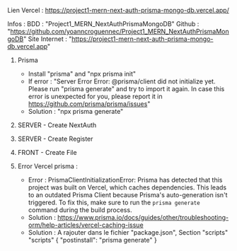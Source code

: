 
Lien Vercel : https://project1-mern-next-auth-prisma-mongo-db.vercel.app/




Infos :
BDD : "Project1_MERN_NextAuthPrismaMongoDB"
Github : "https://github.com/yoanncroguennec/Project1_MERN_NextAuthPrismaMongoDB"
Site Internet : "https://project1-mern-next-auth-prisma-mongo-db.vercel.app"



1. Prisma
   - Install "prisma" and "npx prisma init"
   - If error : "Server Error
Error: @prisma/client did not initialize yet. Please run "prisma generate" and try to import it again.
In case this error is unexpected for you, please report it in https://github.com/prisma/prisma/issues" 
    - Solution : "npx prisma generate"
1. SERVER - Create NextAuth
2. SERVER - Create Register
3. FRONT - Create File 


6. Error Vercel prisma :
   - Error : PrismaClientInitializationError: Prisma has detected that this project was built on Vercel, which caches dependencies. This leads to an outdated Prisma Client because Prisma's auto-generation isn't triggered. To fix this, make sure to run the `prisma generate` command during the build process.
   - Solution : https://www.prisma.io/docs/guides/other/troubleshooting-orm/help-articles/vercel-caching-issue
   - Solution : A rajouter dans le fichier "package.json", Section "scripts"
    "scripts" {
        "postinstall": "prisma generate"
    }
